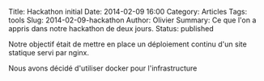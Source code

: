 Title: Hackathon initial
Date: 2014-02-09 16:00
Category: Articles
Tags: tools
Slug: 2014-02-09-hackathon
Author: Olivier
Summary: Ce que l'on a appris dans notre hackathon de deux jours.
Status: published

Notre objectif était de mettre en place un déploiement continu d'un site statique servi par nginx.

Nous avons décidé d'utiliser docker pour l'infrastructure